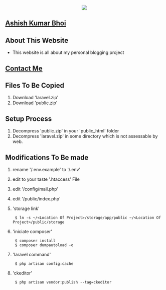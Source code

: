 <p align="center"><img src="https://www.abdevp.tk/favicon.png"></p>

## [Ashish Kumar Bhoi](https://www.abdevp.tk/?launcher=true) ##

## About This Website ##

- This website is all about my personal blogging project

## [Contact Me](https://www.abdevp.tk/contact) ##


## Files To Be Copied ##
1. Download 'laravel.zip'
2. Download 'public.zip'

## Setup Process ##
1. Decompress 'public.zip' in your 'public_html' folder
2. Decompress 'laravel.zip' in some directory which is not assessable by web.

## Modifications To Be made ##
1. rename '/.env.example' to '/.env'
2. edit to your taste '.htaccess' File
3. edit '/config/mail.php'
4. edit '/public/index.php' 
5. 'storage link'

        $ ln -s ~/<Location Of Project>/storage/app/public ~/<Location Of Project>/public/storage
6. 'iniciate composer'

        $ composer install
        $ composer dumpautoload -o
7. 'laravel command'

        $ php artisan config:cache
8. 'ckeditor'
        
        $ php artisan vendor:publish --tag=ckeditor
